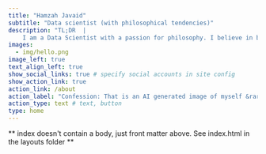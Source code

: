 ```yaml
---
title: "Hamzah Javaid"
subtitle: "Data scientist (with philosophical tendencies)"
description: "TL;DR  |
    I am a Data Scientist with a passion for philosophy. I believe in being a generalist, sitting at the corner of data science + product + strategy. I may or may not have sought the assitance of ChatGPT in writing this introduction ..."
images:
  - img/hello.png
image_left: true
text_align_left: true
show_social_links: true # specify social accounts in site config
show_action_link: true
action_link: /about
action_label: "Confession: That is an AI generated image of myself &rarr;"
action_type: text # text, button
type: home
---
```


** index doesn't contain a body, just front matter above.
See index.html in the layouts folder **
